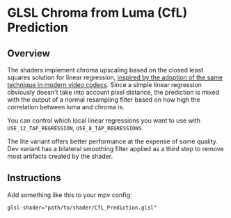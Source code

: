 # GLSL Chroma from Luma (CfL) Prediction

## Overview
The shaders implement chroma upscaling based on the closed least squares solution for linear regression, [inspired by the adoption of the same technique in modern video codecs](https://arxiv.org/abs/1711.03951).
Since a simple linear regression obviously doesn't take into account pixel distance, the prediction is mixed with the output of a normal resampling filter based on how high the correlation between luma and chroma is.

You can control which local linear regressions you want to use with `USE_12_TAP_REGRESSION`,  `USE_8_TAP_REGRESSIONS`.

The lite variant offers better performance at the expense of some quality. Dev variant has a bilateral smoothing filter applied as a third step to remove most artifacts created by the shader.

## Instructions
Add something like this to your mpv config:
```
glsl-shader="path/to/shader/CfL_Prediction.glsl"
```
